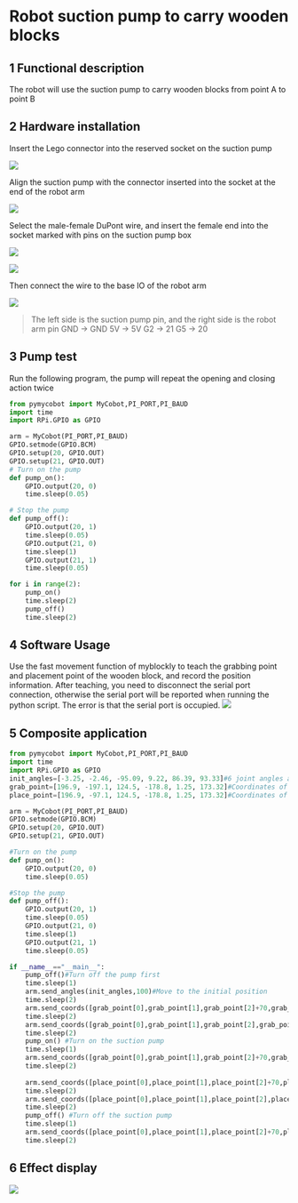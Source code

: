# Robot suction pump to carry wooden blocks

## 1 Functional description
The robot will use the suction pump to carry wooden blocks from point A to point B

## 2 Hardware installation
Insert the Lego connector into the reserved socket on the suction pump

![](./img/p0.jpg)

Align the suction pump with the connector inserted into the socket at the end of the robot arm

![](./img/p1.jpg)

Select the male-female DuPont wire, and insert the female end into the socket marked with pins on the suction pump box

![](./img/p2.jpg)

![](./img/p3.jpg)

Then connect the wire to the base IO of the robot arm

![](./img/PI.jpg)
> The left side is the suction pump pin, and the right side is the robot arm pin
> GND -> GND
> 5V -> 5V
> G2 -> 21
> G5 -> 20

## 3 Pump test
Run the following program, the pump will repeat the opening and closing action twice
```python
from pymycobot import MyCobot,PI_PORT,PI_BAUD
import time
import RPi.GPIO as GPIO

arm = MyCobot(PI_PORT,PI_BAUD)
GPIO.setmode(GPIO.BCM)
GPIO.setup(20, GPIO.OUT)
GPIO.setup(21, GPIO.OUT)
# Turn on the pump
def pump_on():
    GPIO.output(20, 0)
    time.sleep(0.05)

# Stop the pump
def pump_off():
    GPIO.output(20, 1)
    time.sleep(0.05)
    GPIO.output(21, 0)
    time.sleep(1)
    GPIO.output(21, 1)
    time.sleep(0.05)

for i in range(2):
    pump_on()
    time.sleep(2)
    pump_off()
    time.sleep(2)
```

## 4 Software Usage
Use the fast movement function of myblockly to teach the grabbing point and placement point of the wooden block, and record the position information. After teaching, you need to disconnect the serial port connection, otherwise the serial port will be reported when running the python script. The error is that the serial port is occupied.
![](./img/blockly.png)

## 5 Composite application
```python
from pymycobot import MyCobot,PI_PORT,PI_BAUD
import time
import RPi.GPIO as GPIO
init_angles=[-3.25, -2.46, -95.09, 9.22, 86.39, 93.33]#6 joint angles at the initial position
grab_point=[196.9, -197.1, 124.5, -178.8, 1.25, 173.32]#Coordinates of the grab point
place_point=[196.9, -97.1, 124.5, -178.8, 1.25, 173.32]#Coordinates of the placement point

arm = MyCobot(PI_PORT,PI_BAUD)
GPIO.setmode(GPIO.BCM)
GPIO.setup(20, GPIO.OUT)
GPIO.setup(21, GPIO.OUT)

#Turn on the pump
def pump_on():
    GPIO.output(20, 0)
    time.sleep(0.05)

#Stop the pump
def pump_off():
    GPIO.output(20, 1)
    time.sleep(0.05)
    GPIO.output(21, 0)
    time.sleep(1)
    GPIO.output(21, 1)
    time.sleep(0.05)

if __name__=="__main__":
    pump_off()#Turn off the pump first
    time.sleep(1)
    arm.send_angles(init_angles,100)#Move to the initial position
    time.sleep(2)
    arm.send_coords([grab_point[0],grab_point[1],grab_point[2]+70,grab_point[3],grab_point[4],grab_point[5]],100,1)#Move to 70mm above the grab point
    time.sleep(2)
    arm.send_coords([grab_point[0],grab_point[1],grab_point[2],grab_point[3],grab_point[4],grab_point[5]],100,1)#Move to the grab point
    time.sleep(2)
    pump_on() #Turn on the suction pump
    time.sleep(1)
    arm.send_coords([grab_point[0],grab_point[1],grab_point[2]+70,grab_point[3],grab_point[4],grab_point[5]],100,1)#Move to 70mm above the grab point
    time.sleep(2)
    
    arm.send_coords([place_point[0],place_point[1],place_point[2]+70,place_point[3],place_point[4],place_point[5]],100,1)#Move to 70mm above the placement point
    time.sleep(2)
    arm.send_coords([place_point[0],place_point[1],place_point[2],place_point[3],place_point[4],place_point[5]],100,1)#Move to the placement point
    time.sleep(2)
    pump_off() #Turn off the suction pump
    time.sleep(1)
    arm.send_coords([place_point[0],place_point[1],place_point[2]+70,place_point[3],place_point[4],place_point[5]],100,1)#Move to 70mm above the placement point
    time.sleep(2)

```
## 6 Effect display
![](./img/video_pump.gif)
